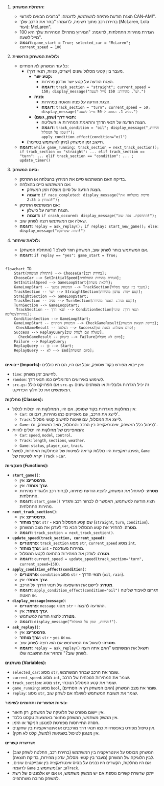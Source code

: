 ## <algorithm>

1. **התחלת המשחק:**
   - הצגת הודעת פתיחה למשתמש, לדוגמה: "ברוכים הבאים למרוצי CAN-AM!".
   - בחירת רכב מתוך רשימה, לדוגמה: "בחר את הרכב שלך (McLaren, Lola ועוד): McLaren".
   - הגדרת מהירות התחלתית, לדוגמה: "המירוץ מתחיל! המהירות שלך היא 100 מייל לשעה".
   - **דוגמה:** `game_start = True; selected_car = "McLaren"; current_speed = 100`

2. **לולאת המשחק הראשית:**
   - כל עוד המשחק לא הסתיים:
     - מעבר בין קטעי מסלול שונים (ישרים, פניות, תנאי דרך).
       - **קטע ישר:**
         - הצגת הודעה על קטע ישר ועדכון מהירות.
         - **דוגמה:** `track_section = "straight"; current_speed = 150; display_message("ישר. מהירות: 150 מייל לשעה.")`
       - **פניה:**
         - הצגת הודעה על פניה והאטה במהירות.
         - **דוגמה:** `track_section = "turn"; current_speed = 50; display_message("פניה 1. האטה ל-50 מייל לשעה.")`
       - **תנאי דרך (שמן, גשם):**
         - הצגת הודעה על תנאי הדרך והתאמת המהירות או השליטה.
         - **דוגמה:** `track_condition = "oil"; display_message("זהירות, שמן על המסלול!"); apply_condition_effect(condition="oil")`
     - חישוב זמן המשחק (ניתן להשתמש בטיימר).
   - **דוגמה:** `while game_running: track_section = next_track_section(); if track_section == "straight": ... elif track_section == "turn": ... elif track_section == "condition": ... ; update_timer()`

3. **סיום המשחק:**
   - בדיקה האם המשתמש סיים את המירוץ בהצלחה או התרסק.
   - אם המשתמש סיים בהצלחה:
     - הצגת הודעה על סיום מוצלח וזמן המשחק.
     - **דוגמה:** `if race_completed: display_message("סיימת בהצלחה את המרוץ ב 2:35!");`
   - אם המשתמש התרסק:
     - הצגת הודעה על כישלון.
     - **דוגמה:** `if crash_occured: display_message("התרסקת. נסה שוב!");`
   - שאלה אם המשתמש רוצה לשחק שוב.
   - **דוגמה:** `replay = ask_replay(); if replay: start_new_game(); else: display_message("תודה ששיחקת!")`

4. **לולאת שיחזור:**
   - אם המשתמש בוחר לשחק שוב, המשחק חוזר לשלב 1 (התחלת המשחק).
   - **דוגמה:** `if replay == "yes": game_start = True;`

## <mermaid>

```mermaid
flowchart TD
    Start(התחלת המשחק) --> ChooseCar[בחירת רכב];
    ChooseCar --> SetInitialSpeed[הגדרת מהירות התחלתית];
    SetInitialSpeed --> GameLoopStart{לולאת משחק};
    GameLoopStart -- המשחק נמשך --> TrackSection(מעבר בין קטעי מסלול);
    TrackSection -- ישר --> StraightSection[קטע ישר: עדכון מהירות];
    StraightSection --> GameLoopStart;
    TrackSection -- פניה --> TurnSection[קטע פניה: האטה מהירות];
    TurnSection --> GameLoopStart;
     TrackSection -- תנאי דרך --> ConditionSection[תנאי דרך: שינוי מהירות/שליטה];
    ConditionSection --> GameLoopStart;
    GameLoopStart -- המשחק הסתיים --> CheckGameResult{בדיקת תוצאת המשחק};
     CheckGameResult -- הצלחה --> Success[סיום מוצלח: הצגת זמן];
    Success --> ReplayQuery[שאלה אם לשחק שוב];
      CheckGameResult -- כישלון --> Failure[סיום לא מוצלח];
    Failure --> ReplayQuery;
    ReplayQuery -- כן --> Start;
    ReplayQuery -- לא --> End[סיום המשחק];
```

## <explanation>

**ייבואים (Imports):**
אין ייבוא מפורש בקוד שסופק, אבל אם היו, הם היו כוללים:
- `time`: לחישוב זמן משחק.
- `random`: לשימוש באירועים רנדומליים כמו תנאי דרך.
- `src.gs`: אם הפרויקט כולל `src.gs` זה יכיל הגדרות גלובליות או משתנים שונים המשמשים את כל חלקי הפרויקט.

**מחלקות (Classes):**
- אין מחלקות מוגדרות בקוד שסופק. אם היו, המחלקות היו יכולות לכלול:
    - `Car`: לייצג את הרכב, עם מאפיינים כמו מהירות, דגם וכו'.
    - `Track`: לייצג את המסלול, עם שיטות לחישוב קטעי מסלול.
    - `Game`: לניהול כלל המשחק, אינטראקציה בין הרכב והמסלול, מצב המשחק, וכו'.
- המאפיינים של מחלקות היו יכולים להיות:
    - `Car`: `speed`, `model`, `control`.
    - `Track`: `length`, `sections`, `weather`.
    - `Game`: `status`, `player_car`, `track`.
- האינטראקציות היו כוללות קריאה לשיטות של המחלקות האחרות, למשל, `Game` יקרא לשיטות של `Track` ו-`Car`.

**פונקציות (Functions):**
- **`start_game()`**:
  - **פרמטרים**: אין.
  - **ערך מוחזר**: אין.
  - **מטרה**: לאתחל את המשחק, להציג הודעת פתיחה, לבחור רכב ולהגדיר מהירות התחלתית.
  - **דוגמה:** `start_game()` תציג הודעה למשתמש, תאפשר לו לבחור רכב ותגדיר מהירות התחלתית.
- **`next_track_section()`**:
  - **פרמטרים**: אין.
  - **ערך מוחזר**: `str` - שם קטע המסלול הבא (`straight`, `turn`, `condition`).
  - **מטרה**: להחזיר את קטע המסלול הבא כדי לעדכן את מצב המשחק.
  - **דוגמה:** `track_section = next_track_section()`.
- **`update_speed(track_section, current_speed)`**:
  - **פרמטרים**: `track_section` מסוג `str`, `current_speed` מסוג `int`.
  - **ערך מוחזר**: `int` - מהירות מעודכנת.
  - **מטרה**: לעדכן את המהירות בהתאם לקטע המסלול.
  - **דוגמה:** `current_speed = update_speed(track_section="turn", current_speed=150)`.
- **`apply_condition_effect(condition)`**:
  - **פרמטרים**: `condition` מסוג `str` - תנאי הדרך (`oil`, `rain`).
  - **ערך מוחזר**: אין.
  - **מטרה**: ליישם את ההשפעה של תנאי הדרך על הרכב.
  - **דוגמה:** `apply_condition_effect(condition="oil")` תגרום לאיבוד שליטה או האטה.
- **`display_message(message)`**:
  - **פרמטרים**: `message` מסוג `str` - ההודעה להצגה.
  - **ערך מוחזר**: אין.
  - **מטרה**: להציג הודעה למשתמש.
  - **דוגמה:** `display_message("זהירות, שמן על המסלול!")`.
- **`ask_replay()`**:
  - **פרמטרים**: אין.
  - **ערך מוחזר**: `str` - `yes` או `no`.
  - **מטרה**: לשאול את המשתמש אם הוא רוצה לשחק שוב.
  - **דוגמה:** `replay = ask_replay()` תשאל את המשתמש "האם אתה רוצה לשחק שוב?" ותחזיר את התשובה שלו.

**משתנים (Variables):**
- `selected_car`: מסוג `str`, שומר את הרכב שבחר המשתמש.
- `current_speed`: מסוג `int`, שומר את המהירות הנוכחית של הרכב.
- `track_section`: מסוג `str`, שומר את קטע המסלול הנוכחי.
- `game_running`: מסוג `bool`, שומר את מצב המשחק (האם המשחק רץ או הסתיים).
- `replay`: מסוג `str`, שומר את תשובת המשתמש לשאלה אם לשחק שוב.

**בעיות אפשריות ותחומים לשיפור:**
- אין יישום מפורט של הלוגיקה של המשחק, רק תיאור.
- אין ממשק משתמש, המשחק מתואר באמצעות טקסט בלבד.
- חסרה התייחסות מפורטת למנגנון הניקוד או הזמן.
- אין טיפול מפורט באפשרויות כמו תנאי דרך מורכבים או אינטראקציות בין שחקנים.
- אין מנגנון לטיפול בשגיאות (למשל, קלט לא תקין).

**שרשרת קשרים:**
- המשחק מבוסס על אינטראקציה בין המשתמש (בחירת רכב, החלטה לשחק שוב) לבין הלוגיקה של המשחק (מעבר בין קטעי מסלול, עדכון מהירות, בדיקת תוצאה).
- אם היו מחלקות, הקשרים היו נבנים על בסיס אינטראקציה בין אובייקטים שונים, לדוגמה `Game` משתמש ב`Car` וב`Track`.
- ייתכן שרשרת קשרים נוספת אם יש ממשק משתמש, או אם יש אלמנטים של רשת למשחק מרובה משתתפים.